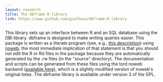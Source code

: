 ```yaml
---
layout: research
title: The dbframe R library
link: https://www.github.com/gcalhoun/dbframe-R-library
---
```

This library sets up an interface between R and an SQL database using
the DBI library. dbframe is designed to make writing queries
easier. This package is written as a literate program (see, e.g.,
[this
description](http://vasc.ri.cmu.edu/old_help/Programming/Literate/literate.html))
using [noweb](http://www.cs.tufts.edu/~nr/noweb/); the most immediate
implication of that statement is that you should not edit the R or Rd
files in the package because they are automatically generated by the
.rw files (in the "source" directory). The documentation and scripts
can be generated from these files using the tord noweb backend
([available here](/downloads/tord)), which is a slightly modified
version of noweb's original totex. The dbframe library is available
under version 3 of the GPL.


<!--  LocalWords:  cvitem dbframe SQL DBI noweb rw tord backend noweb's totex
 -->
<!--  LocalWords:  GPL
 -->
